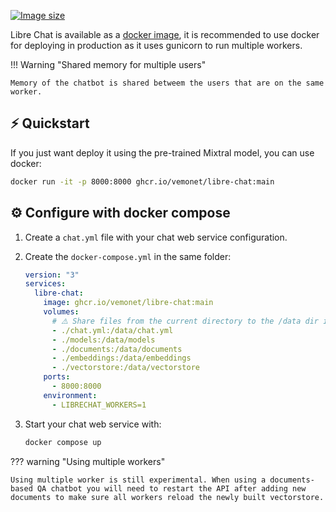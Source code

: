 [![Image size](https://ghcr-badge.egpl.dev/vemonet/libre-chat/size)](https://github.com/vemonet/libre-chat/pkgs/container/libre-chat)

Libre Chat is available as a [docker image](https://github.com/vemonet/libre-chat/pkgs/container/libre-chat), it is recommended to use docker for deploying in production as it uses gunicorn to run multiple workers.

!!! Warning "Shared memory for multiple users"

    Memory of the chatbot is shared betweem the users that are on the same worker.

## ⚡ Quickstart

If you just want deploy it using the pre-trained Mixtral model, you can use docker:

```bash
docker run -it -p 8000:8000 ghcr.io/vemonet/libre-chat:main
```

## ⚙️ Configure with docker compose

1. Create a `chat.yml` file with your chat web service configuration.
2. Create the `docker-compose.yml` in the same folder:

    ```yaml title="docker-compose.yml"
    version: "3"
    services:
      libre-chat:
        image: ghcr.io/vemonet/libre-chat:main
        volumes:
          # ⚠️ Share files from the current directory to the /data dir in the container
          - ./chat.yml:/data/chat.yml
          - ./models:/data/models
          - ./documents:/data/documents
          - ./embeddings:/data/embeddings
          - ./vectorstore:/data/vectorstore
        ports:
          - 8000:8000
        environment:
          - LIBRECHAT_WORKERS=1
    ```

3. Start your chat web service with:

    ```bash
    docker compose up
    ```

??? warning "Using multiple workers"

    Using multiple worker is still experimental. When using a documents-based QA chatbot you will need to restart the API after adding new documents to make sure all workers reload the newly built vectorstore.
